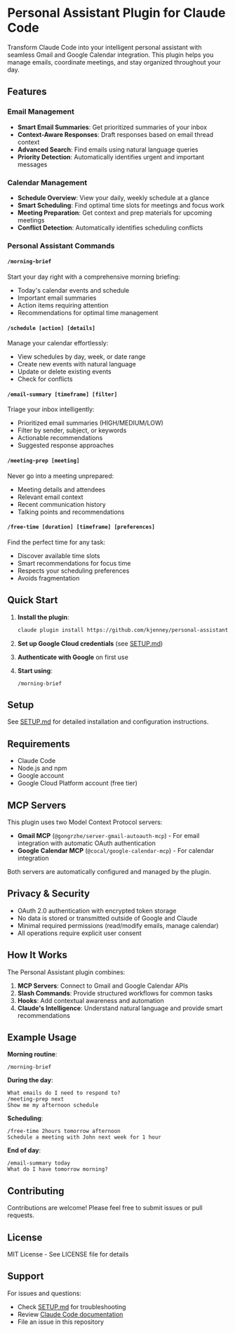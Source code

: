 # Personal Assistant Plugin for Claude Code

Transform Claude Code into your intelligent personal assistant with seamless Gmail and Google Calendar integration. This plugin helps you manage emails, coordinate meetings, and stay organized throughout your day.

## Features

### Email Management
- **Smart Email Summaries**: Get prioritized summaries of your inbox
- **Context-Aware Responses**: Draft responses based on email thread context
- **Advanced Search**: Find emails using natural language queries
- **Priority Detection**: Automatically identifies urgent and important messages

### Calendar Management
- **Schedule Overview**: View your daily, weekly schedule at a glance
- **Smart Scheduling**: Find optimal time slots for meetings and focus work
- **Meeting Preparation**: Get context and prep materials for upcoming meetings
- **Conflict Detection**: Automatically identifies scheduling conflicts

### Personal Assistant Commands

#### `/morning-brief`
Start your day right with a comprehensive morning briefing:
- Today's calendar events and schedule
- Important email summaries
- Action items requiring attention
- Recommendations for optimal time management

#### `/schedule [action] [details]`
Manage your calendar effortlessly:
- View schedules by day, week, or date range
- Create new events with natural language
- Update or delete existing events
- Check for conflicts

#### `/email-summary [timeframe] [filter]`
Triage your inbox intelligently:
- Prioritized email summaries (HIGH/MEDIUM/LOW)
- Filter by sender, subject, or keywords
- Actionable recommendations
- Suggested response approaches

#### `/meeting-prep [meeting]`
Never go into a meeting unprepared:
- Meeting details and attendees
- Relevant email context
- Recent communication history
- Talking points and recommendations

#### `/free-time [duration] [timeframe] [preferences]`
Find the perfect time for any task:
- Discover available time slots
- Smart recommendations for focus time
- Respects your scheduling preferences
- Avoids fragmentation

## Quick Start

1. **Install the plugin**:
   ```bash
   claude plugin install https://github.com/kjenney/personal-assistant-plugin
   ```

2. **Set up Google Cloud credentials** (see [SETUP.md](SETUP.md))

3. **Authenticate with Google** on first use

4. **Start using**:
   ```
   /morning-brief
   ```

## Setup

See [SETUP.md](SETUP.md) for detailed installation and configuration instructions.

## Requirements

- Claude Code
- Node.js and npm
- Google account
- Google Cloud Platform account (free tier)

## MCP Servers

This plugin uses two Model Context Protocol servers:
- **Gmail MCP** (`@gongrzhe/server-gmail-autoauth-mcp`) - For email integration with automatic OAuth authentication
- **Google Calendar MCP** (`@cocal/google-calendar-mcp`) - For calendar integration

Both servers are automatically configured and managed by the plugin.

## Privacy & Security

- OAuth 2.0 authentication with encrypted token storage
- No data is stored or transmitted outside of Google and Claude
- Minimal required permissions (read/modify emails, manage calendar)
- All operations require explicit user consent

## How It Works

The Personal Assistant plugin combines:
1. **MCP Servers**: Connect to Gmail and Google Calendar APIs
2. **Slash Commands**: Provide structured workflows for common tasks
3. **Hooks**: Add contextual awareness and automation
4. **Claude's Intelligence**: Understand natural language and provide smart recommendations

## Example Usage

**Morning routine**:
```
/morning-brief
```

**During the day**:
```
What emails do I need to respond to?
/meeting-prep next
Show me my afternoon schedule
```

**Scheduling**:
```
/free-time 2hours tomorrow afternoon
Schedule a meeting with John next week for 1 hour
```

**End of day**:
```
/email-summary today
What do I have tomorrow morning?
```

## Contributing

Contributions are welcome! Please feel free to submit issues or pull requests.

## License

MIT License - See LICENSE file for details

## Support

For issues and questions:
- Check [SETUP.md](SETUP.md) for troubleshooting
- Review [Claude Code documentation](https://docs.claude.com/en/docs/claude-code)
- File an issue in this repository